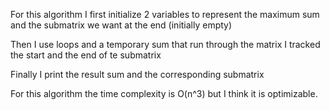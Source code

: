 For this algorithm I first initialize 2 variables to represent the maximum sum and the submatrix we want at the end (initially empty)

Then I use loops and a temporary sum that run through the matrix 
I tracked the start and the end of te submatrix

Finally I print the result sum and the corresponding submatrix

For this algorithm the time complexity is O(n^3) but I think it is optimizable.